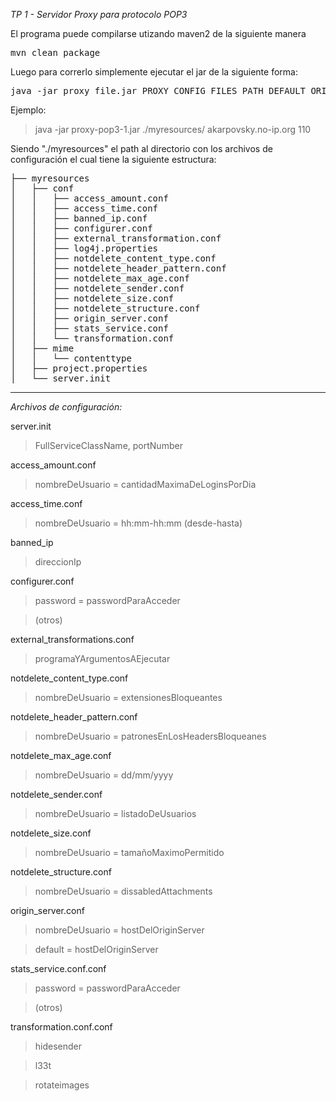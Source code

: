 *TP 1 - Servidor Proxy para protocolo POP3*

El programa puede compilarse utizando maven2 de la siguiente manera
<pre>
mvn clean package
</pre>

Luego para correrlo simplemente ejecutar el jar de la siguiente forma: 

<pre>
java -jar proxy_file.jar PROXY_CONFIG_FILES_PATH DEFAULT_ORIGIN_SERVICE PORT
</pre>

Ejemplo:

> java -jar proxy-pop3-1.jar ./myresources/ akarpovsky.no-ip.org 110

Siendo "./myresources" el path al directorio con los archivos de configuración el cual tiene la siguiente estructura:

<pre>
├── myresources
│   ├── conf
│   │   ├── access_amount.conf
│   │   ├── access_time.conf
│   │   ├── banned_ip.conf
│   │   ├── configurer.conf
│   │   ├── external_transformation.conf
│   │   ├── log4j.properties
│   │   ├── notdelete_content_type.conf
│   │   ├── notdelete_header_pattern.conf
│   │   ├── notdelete_max_age.conf
│   │   ├── notdelete_sender.conf
│   │   ├── notdelete_size.conf
│   │   ├── notdelete_structure.conf
│   │   ├── origin_server.conf
│   │   ├── stats_service.conf
│   │   └── transformation.conf
│   ├── mime
│   │   └── contenttype
│   ├── project.properties
│   └── server.init
</pre>


-------------------------

*Archivos de configuración:*

server.init
> FullServiceClassName, portNumber

access_amount.conf
> nombreDeUsuario = cantidadMaximaDeLoginsPorDia

access_time.conf
> nombreDeUsuario = hh:mm-hh:mm (desde-hasta)

banned_ip
> direccionIp

configurer.conf
> password = passwordParaAcceder

> (otros)

external_transformations.conf
> programaYArgumentosAEjecutar

notdelete_content_type.conf
> nombreDeUsuario = extensionesBloqueantes

notdelete_header_pattern.conf
> nombreDeUsuario = patronesEnLosHeadersBloqueanes

notdelete_max_age.conf
> nombreDeUsuario = dd/mm/yyyy

notdelete_sender.conf
> nombreDeUsuario = listadoDeUsuarios

notdelete_size.conf
> nombreDeUsuario = tamañoMaximoPermitido

notdelete_structure.conf
> nombreDeUsuario = dissabledAttachments

origin_server.conf
> nombreDeUsuario = hostDelOriginServer

> default = hostDelOriginServer

stats_service.conf.conf
> password = passwordParaAcceder

> (otros)

transformation.conf.conf
> hidesender

> l33t

> rotateimages

